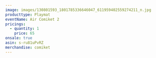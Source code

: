 ```yaml
---
image: images/130801593_1801785336646047_611959402559274211_n.jpg
producttype: Playmat
eventName: Air Comiket 2
pricings:
  - quantity: 1
    price: 65
onsale: true
asin: s-ru81uPvRZ
merchandise: comiket
---
```

